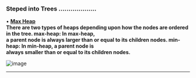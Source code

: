 ### Steped into Trees ...................

• [**Max Heap**](https://algorithmtutor.com/Data-Structures/Tree/Binary-Heaps/#:~:text=There%20are%20two%20types%20of,equal%20to%20its%20children%20nodes.)              
  **There are two types of heaps depending upon how the nodes are ordered in the tree. max-heap: In max-heap,                    
  a parent node is always larger than or equal to its children nodes. min-heap: In min-heap, a parent node is                             
  always smaller than or equal to its children nodes.**                               
  
  ![image](https://user-images.githubusercontent.com/85113970/141326439-a162bebe-9fe1-465e-be64-4a135b859421.png)


---------------------------------------------------------------------------------------------------------------------------------
